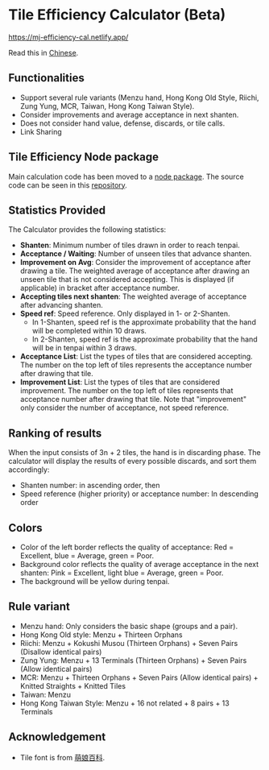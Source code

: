 # Tile Efficiency Calculator (Beta)
https://mj-efficiency-cal.netlify.app/

Read this in [Chinese](./README.zh.md).

## Functionalities
- Support several rule variants (Menzu hand, Hong Kong Old Style, Riichi, Zung Yung, MCR, Taiwan, Hong Kong Taiwan Style).
- Consider improvements and average acceptance in next shanten.
- Does not consider hand value, defense, discards, or tile calls.
- Link Sharing

## Tile Efficiency Node package
Main calculation code has been moved to a [node package](https://www.npmjs.com/package/mahjong-tile-efficiency). The source code can be seen in this [repository](https://github.com/garyleung142857/mahjong-tile-efficiency).

## Statistics Provided

The Calculator provides the following statistics:

- **Shanten**: Minimum number of tiles drawn in order to reach tenpai.
- **Acceptance / Waiting**: Number of unseen tiles that advance shanten.
- **Improvement on Avg**: Consider the improvement of acceptance after drawing a tile. The weighted average of acceptance after drawing an unseen tile that is not considered accepting. This is displayed (if applicable) in bracket after acceptance number.
- **Accepting tiles next shanten**: The weighted average of acceptance after advancing shanten.
- **Speed ref**: Speed reference. Only displayed in 1- or 2-Shanten.
  - In 1-Shanten, speed ref is the approximate probability that the hand will be completed within 10 draws.
  - In 2-Shanten, speed ref is the approximate probability that the hand will be in tenpai within 3 draws.
- **Acceptance List**: List the types of tiles that are considered accepting. The number on the top left of tiles represents the acceptance number after drawing that tile.
- **Improvement List**: List the types of tiles that are considered improvement. The number on the top left of tiles represents that acceptance number after drawing that tile. Note that "improvement" only consider the number of acceptance, not speed reference.

## Ranking of results

When the input consists of 3n + 2 tiles, the hand is in discarding phase. The calculator will display the results of every possible discards, and sort them accordingly:

- Shanten number: in ascending order, then
- Speed reference (higher priority) or acceptance number: In descending order

## Colors

- Color of the left border reflects the quality of acceptance: Red = Excellent, blue = Average, green = Poor.
- Background color reflects the quality of average acceptance in the next shanten: Pink = Excellent, light blue = Average, green = Poor.
- The background will be yellow during tenpai.

## Rule variant
- Menzu hand: Only considers the basic shape (groups and a pair).
- Hong Kong Old style: Menzu + Thirteen Orphans
- Riichi: Menzu + Kokushi Musou (Thirteen Orphans) + Seven Pairs (Disallow identical pairs)
- Zung Yung: Menzu + 13 Terminals (Thirteen Orphans) + Seven Pairs (Allow identical pairs)
- MCR: Menzu + Thirteen Orphans + Seven Pairs (Allow identical pairs) + Knitted Straights + Knitted Tiles
- Taiwan: Menzu
- Hong Kong Taiwan Style: Menzu + 16 not related + 8 pairs + 13 Terminals

## Acknowledgement

- Tile font is from [萌娘百科](https://zh.moegirl.org.cn/Template:Mjs).